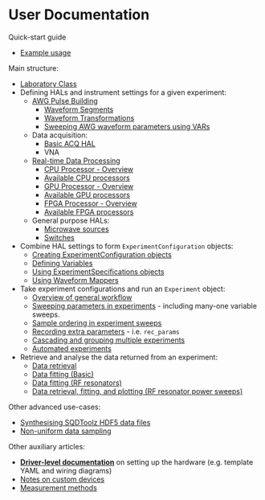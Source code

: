 # User Documentation

Quick-start guide
- [Example usage](example_usage.ipynb)

Main structure:
- [Laboratory Class](Laboratory.md)
- Defining HALs and instrument settings for a given experiment:
    - [AWG Pulse Building](AWG_Pulse_Building.md)
        - [Waveform Segments](AWG_WFS.md)
        - [Waveform Transformations](AWG_WFMTs.md)
        - [Sweeping AWG waveform parameters using VARs](AWG_VARs.md)
    - Data acquisition:
        - [Basic ACQ HAL](ACQ.md)
        - VNA
    - [Real-time Data Processing](Proc_Overview.md)
        - [CPU Processor - Overview](Proc_CPU_Overview.md)
        - [Available CPU processors](Proc_CPU_list.md)
        - [GPU Processor - Overview](Proc_GPU_Overview.md)
        - [Available GPU processors](Proc_GPU_list.md)
        - [FPGA Processor - Overview](Proc_FPGA_Overview.md)
        - [Available FPGA processors](Proc_FPGA_list.md)
    - General purpose HALs:
        - [Microwave sources](GENmwSource.md)
        - [Switches](GENswitch.md)
- Combine HAL settings to form `ExperimentConfiguration` objects:
    - [Creating ExperimentConfiguration objects](Exp_Config_Basic.md)
    - [Defining Variables](Var_Defns.md)
    - [Using ExperimentSpecifications objects](Exp_Config_SPEC.md)
    - [Using Waveform Mappers](Exp_Config_WFMMAP.md)
- Take experiment configurations and run an `Experiment` object:
    - [Overview of general workflow](Exp_Overview.md)
    - [Sweeping parameters in experiments](Exp_Sweep.md) - including many-one variable sweeps.
    - [Sample ordering in experiment sweeps](Exp_SweepPerm.md)
    - [Recording extra parameters](Exp_RecParams.md) - i.e. `rec_params`
    - [Cascading and grouping multiple experiments](Exp_CascadeGroup.md)
    - [Automated experiments](Exp_Automated.md)
- Retrieve and analyse the data returned from an experiment:
    - [Data retrieval](Data_IO.md)
    - [Data fitting (Basic)](Data_Fitting.md)
    - [Data fitting (RF resonators)](Data_Fitting_RF.md)
    - [Data retrieval, fitting, and plotting (RF resonator power sweeps)](ResonatorTools.md)

Other advanced use-cases:
- [Synthesising SQDToolz HDF5 data files](Data_Write.md)
- [Non-uniform data sampling](ACQ_NonUniformDataSampling.md)

Other auxiliary articles:
- **[Driver-level documentation](InstrumentSpecific/Readme.md)** on setting up the hardware (e.g. template YAML and wiring diagrams)
- [Notes on custom devices](CustomDevices/Readme.md)
- [Measurement methods](MeasurementMethods/Readme.md)
